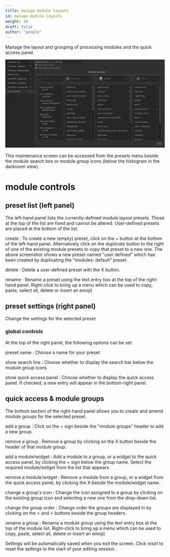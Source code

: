 ```yaml
---
title: manage module layouts
id: manage-module-layouts
weight: 40
draft: false
author: "people"
---
```


Manage the layout and grouping of processing modules and the quick access panel.

![manage module layouts](./manage-module-layouts/manage-module-layouts.png#w100)

This maintenance screen can be accessed from the _presets_ menu beside the module search box or module group icons (below the histogram in the darkroom view).

# module controls

## preset list (left panel)

The left-hand panel lists the currently-defined module layout presets. Those at the top of the list are fixed and cannot be altered. User-defined presets are placed at the bottom of the list.

create
: To create a new (empty) preset, click on the + button at the bottom of the left-hand panel. Alternatively click on the _duplicate_ button to the right of one of the existing module presets to copy that preset to a new one. The above screenshot shows a new preset named "user defined" which has been created by duplicating the "modules: default" preset.

delete
: Delete a user-defined preset with the X button.

rename
: Rename a preset using the text entry box at the top of the right-hand panel. Right-click to bring up a menu which can be used to copy, paste, select all, delete or insert an emoji)

## preset settings (right panel)

Change the settings for the selected preset

### global controls

At the top of the right panel, the following options can be set

preset name
: Choose a name for your preset

show search line
: Choose whether to display the search bar below the module group icons

show quick access panel
: Choose whether to display the quick access panel. If checked, a new entry will appear in the bottom-right panel.

## quick access & module groups

The bottom section of the right-hand panel allows you to create and amend module groups for the selected preset.

add a group
: Click on the + sign beside the "module groups" header to add a new group. 

remove a group
: Remove a group by clicking on the X button beside the header of that module group.

add a module/widget
: Add a module to a group, or a widget to the quick access panel, by clicking the + sign below the group name. Select the required module/widget from the list that appears. 

remove a module/widget
: Remove a module from a group, or a widget from the quick access panel, by clicking the X beside the module/widget name.

change a group's icon
: Change the icon assigned to a group by clicking on the existing group icon and selecting a new one from the drop-down list.

change the group order
: Change order the groups are displayed in by clicking on the < and > buttons beside the group headers.

rename a group
: Rename a module group using the text entry box at the top of the module list. Right-click to bring up a menu which can be used to copy, paste, select all, delete or insert an emoji)

Settings will be automatically saved when you exit the screen. Click _reset_ to reset the settings to the start of your editing session.


